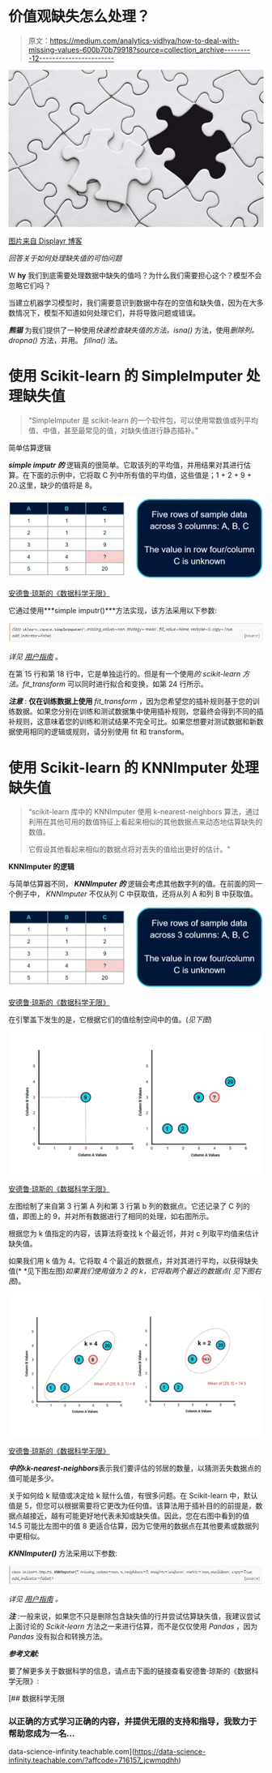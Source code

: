 # 价值观缺失怎么处理？

> 原文：<https://medium.com/analytics-vidhya/how-to-deal-with-missing-values-600b70b79918?source=collection_archive---------12----------------------->

![](img/b810d2cae39e650847c02f0a51607257.png)

[图片来自 Displayr 博客](https://www.displayr.com/deal-missing-values-cluster-analysis/)

*回答关于如何处理缺失值的可怕问题*

W **hy** 我们到底需要处理数据中缺失的值吗？为什么我们需要担心这个？模型不会忽略它们吗？

当建立机器学习模型时，我们需要意识到数据中存在的空值和缺失值，因为在大多数情况下，模型不知道如何处理它们，并将导致问题或错误。

***熊猫*** 为我们提供了一种使用*快速检查缺失值的方法。isna()* 方法，使用*删除列。dropna()* 方法，并用。 *fillna()* 法。

# **使用 Scikit-learn 的 SimpleImputer 处理缺失值**

> “SimpleImputer 是 scikit-learn 的一个软件包，可以使用常数值或列平均值、中值，甚至最常见的值，对缺失值进行静态插补。”

简单估算逻辑

***simple imputr 的*** 逻辑真的很简单。它取该列的平均值，并用结果对其进行估算。在下面的示例中，它将取 C 列中所有值的平均值，这些值是；1 + 2 + 9 + 20.这里，缺少的值将是 8。

![](img/a074c9147c08041ce40d9a610f5f4474.png)

[安德鲁·琼斯的《数据科学无限》](https://www.data-science-infinity.com/)

它通过使用***simple imputr()***方法实现，该方法采用以下参数:

![](img/f188be1a3b8099bbc2a1afc1141fb106.png)

*详见* [*用户指南*](https://scikit-learn.org/stable/modules/impute.html#impute) 。

在第 15 行和第 18 行中，它是单独运行的。但是有一个使用*的 scikit-learn 方法。fit_transform* 可以同时进行拟合和变换，如第 24 行所示。

***注意*** : **仅在训练数据上使用** *fit_transform* ，因为您希望您的插补规则基于您的训练数据。如果您分别在训练和测试数据集中使用插补规则，您最终会得到不同的插补规则，这意味着您的训练和测试结果不完全可比。如果您想要对测试数据和新数据使用相同的逻辑或规则，请分别使用 fit 和 transform。

# **使用 Scikit-learn 的 KNNImputer 处理缺失值**

> “scikit-learn 库中的 KNNImputer 使用 k-nearest-neighbors 算法，通过利用在其他可用的数值特征上看起来相似的其他数据点来动态地估算缺失的数值。
> 
> 它假设其他看起来相似的数据点将对丢失的值给出更好的估计。"

**KNNImputer 的逻辑**

与简单估算器不同， ***KNNImputer 的*** 逻辑会考虑其他数字列的值。在前面的同一个例子中， *KNNImputer* 不仅从列 C 中获取值，还将从列 A 和列 B 中获取值。

![](img/a074c9147c08041ce40d9a610f5f4474.png)

[安德鲁·琼斯的《数据科学无限》](https://www.data-science-infinity.com/)

在引擎盖下发生的是，它根据它们的值绘制空间中的值。(*见下图*)

![](img/62a9b12fd229c84a6fc2c1a344b4455a.png)

[安德鲁·琼斯的《数据科学无限》](https://www.data-science-infinity.com/)

左图绘制了来自第 3 行第 A 列和第 3 行第 b 列的数据点。它还记录了 C 列的值，即图上的 9，并对所有数据进行了相同的处理，如右图所示。

根据您为 k 值指定的内容，该算法将查找 k 个最近邻，并对 c 列取平均值来估计缺失值。

如果我们用 k 值为 4。它将取 4 个最近的数据点，并对其进行平均，以获得缺失值(* *见下图左图)*如果我们使用值为 2 的 k，它将取两个最近的数据点(* *见下图右图*)。

![](img/732e5e2c73c567d587004b9f2c49cf7e.png)

[安德鲁·琼斯的《数据科学无限》](https://www.data-science-infinity.com/)

***中的***k***k-nearest-neighbors***表示我们要评估的邻居的数量，以猜测丢失数据点的值可能是多少。

关于如何给 k 赋值或决定给 k 赋什么值，有很多问题。在 Scikit-learn 中，默认值是 5，但您可以根据需要将它更改为任何值。该算法用于插补目的的前提是，数据点越接近，越有可能更好地代表未知或缺失值。因此，您在右图中看到的值 14.5 可能比左图中的值 8 更适合估算，因为它使用的数据点在其他要素或数据列中更相似。

***KNNImputer()*** 方法采用以下参数:

![](img/739e6872e0b7325739047a12814958de.png)

*详见* [*用户指南*](https://scikit-learn.org/stable/modules/impute.html#knnimpute) *。*

***注*** :一般来说，如果您不只是删除包含缺失值的行并尝试估算缺失值，我建议尝试上面讨论的 *Scikit-learn* 方法之一来进行估算，而不是仅仅使用 *Pandas* ，因为 *Pandas* 没有拟合和转换方法。

***参考文献:***

要了解更多关于数据科学的信息，请点击下面的链接查看安德鲁·琼斯的《数据科学无限》:

[](https://data-science-infinity.teachable.com/?affcode=716157_jcwmqdhh) [## 数据科学无限

### 以正确的方式学习正确的内容，并提供无限的支持和指导，我致力于帮助您成为一名…

data-science-infinity.teachable.com](https://data-science-infinity.teachable.com/?affcode=716157_jcwmqdhh)